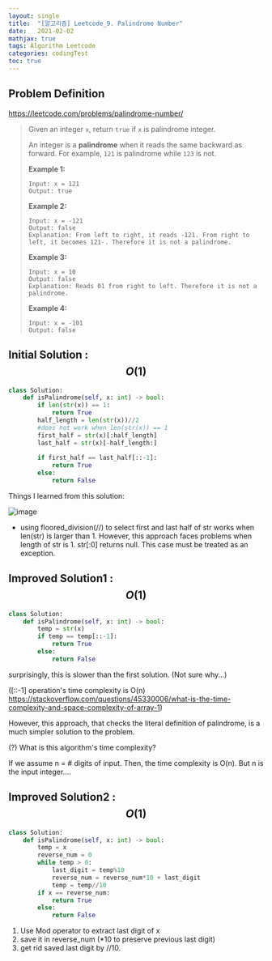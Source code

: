 ```yaml
---
layout: single
title:  "[알고리즘] Leetcode_9. Palindrome Number"
date:   2021-02-02
mathjax: true
tags: Algorithm Leetcode
categories: codingTest
toc: true
---
```

## Problem Definition

https://leetcode.com/problems/palindrome-number/

 > Given an integer `x`, return `true` if `x` is palindrome integer.
 >
 > An integer is a **palindrome** when it reads the same backward as forward. For example, `121` is palindrome while `123` is not.
 >
 >  
 >
 > **Example 1:**
 >
 > ```
 > Input: x = 121
 > Output: true
 > ```
 >
 > **Example 2:**
 >
 > ```
 > Input: x = -121
 > Output: false
 > Explanation: From left to right, it reads -121. From right to left, it becomes 121-. Therefore it is not a palindrome.
 > ```
 >
 > **Example 3:**
 >
 > ```
 > Input: x = 10
 > Output: false
 > Explanation: Reads 01 from right to left. Therefore it is not a palindrome.
 > ```
 >
 > **Example 4:**
 >
 > ```
 > Input: x = -101
 > Output: false
 > ```

## Initial Solution : $$O(1)$$

```python
class Solution:
    def isPalindrome(self, x: int) -> bool:
        if len(str(x)) == 1:
            return True
        half_length = len(str(x))//2
        #does not work when len(str(x)) == 1
        first_half = str(x)[:half_length]
        last_half = str(x)[-half_length:] 
   
        if first_half == last_half[::-1]:
            return True
        else:
            return False
```

Things I learned from this solution:

![image](https://user-images.githubusercontent.com/46898478/101442406-a0a7e980-395e-11eb-9879-0cf6ccb4d07e.png)

- using floored_division(//) to select first and last half of str works when len(str) is larger than 1. However, this approach faces problems when length of str is 1. str[:0] returns null. This case must be treated as an exception. 

## Improved Solution1 : $$O(1)$$

```python
class Solution:
    def isPalindrome(self, x: int) -> bool:
        temp = str(x)
        if temp == temp[::-1]:
            return True
        else:
            return False
```

surprisingly, this is slower than the first solution. (Not sure why...) 

([::-1] operation's time complexity is O(n) https://stackoverflow.com/questions/45330006/what-is-the-time-complexity-and-space-complexity-of-array-1) 

However, this approach, that checks the literal definition of palindrome, is a much simpler solution to the problem.

(?) What is this algorithm's time complexity? 

If we assume n = # digits of input. Then, the time complexity is O(n). But n is  the input integer....

## Improved Solution2 : $$O(1)$$

```python
class Solution:
    def isPalindrome(self, x: int) -> bool:
        temp = x
        reverse_num = 0
        while temp > 0:
            last_digit = temp%10
            reverse_num = reverse_num*10 + last_digit
            temp = temp//10
        if x == reverse_num:
            return True
        else:
            return False
```

1. Use Mod operator to extract last digit of x
2. save it in reverse_num (*10 to preserve previous last digit)
3. get rid saved last digit by //10.
